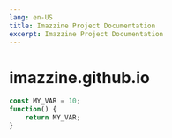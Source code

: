 ```yaml
---
lang: en-US
title: Imazzine Project Documentation
excerpt: Imazzine Project Documentation
---
```


# imazzine.github.io


```javascript
const MY_VAR = 10;
function() {
    return MY_VAR;
}
```